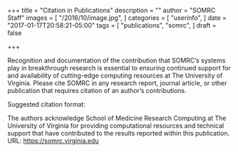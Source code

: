 +++
title = "Citation in Publications"
description = ""
author = "SOMRC Staff"
images = [
  "/2016/10/image.jpg",
]
categories = [
  "userinfo",
]
date = "2017-01-17T20:58:21-05:00"
tags = [
  "publications",
  "somrc",
]
draft = false

+++

Recognition and documentation of the contribution that SOMRC’s systems play in breakthrough research is essential to ensuring continued support for and availability of cutting-edge computing resources at The University of Virginia. Please cite SOMRC in any research report, journal article, or other publication that requires citation of an author’s contributions.

Suggested citation format:

The authors acknowledge School of Medicine Research Computing at The University of Virginia for providing computational resources and technical support that have contributed to the results reported within this publication. URL: https://somrc.virginia.edu
